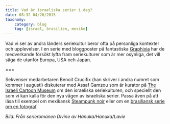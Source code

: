 ```yaml
---
title: Vad är israeliska serier i dag?
date: 08:32 04/26/2015
taxonomy:
    category: blog
    tag: [israel, brasilien, mexiko]
---
```


Vad vi ser av andra länders seriekultur beror ofta på personliga kontexter och upplevelser. I en serie med bloggposter på fantastiska [Graphixia](http://www.graphixia.cssgn.org/) har de medverkande försökt lyfta fram seriekulturer som är mer osynliga, det vill säga de utanför Europa, USA och Japan.

===

Sekvenser medarbetaren Benoit Crucifix  (han skriver i andra numret som kommer i augusti) diskuterar med Assaf Gamzou som är kurator på [The Israeli Cartoon Museum](http://www.cartoon.org.il/articles/category.aspx?cat=15) om den israeliska seriekulturen, och speciellt den som vi kan kalla för den nya vågen av israeliska serier. Passa även på att läsa till exempel om mexikansk [Steampunk noir](http://www.graphixia.cssgn.org/2015/04/22/202-death-in-the-library-bef-yorkos-mexican-steampunk-noir/) eller om en [brasiliansk serie om en fotograf](http://www.graphixia.cssgn.org/2015/02/24/197-adventures-in-brazil-andre-dinizs-picture-a-favela/).

_Bild: Från serieromanen Divine av Hanuka/Hanuka/Lavie_
